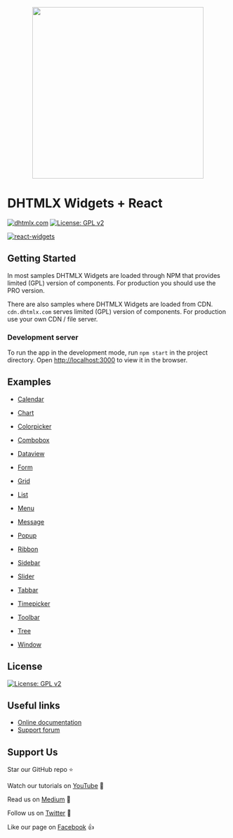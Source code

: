  <p align="center">      
<a href="https://dhtmlx.github.io/react-widgets/#/"><img src="https://dhtmlx.github.io/react-widgets/static/logo_r.svg" width="390" heigh="190"></a>
          </p>


# DHTMLX Widgets + React

[![dhtmlx.com](https://img.shields.io/badge/made%20by-DHTMLX-blue)](https://dhtmlx.com/)
[![License: GPL v2](https://img.shields.io/badge/license-GPL%20v2-blue.svg)](https://www.gnu.org/licenses/old-licenses/gpl-2.0.html)

[![react-widgets](https://files.dhtmlx.com/30d/48ac0c790f897110f1629b7ed3d88dd4/Suite@2x.png)](https://dhtmlx.github.io/react-widgets/#/)

## Getting Started

In most samples DHTMLX Widgets are loaded through NPM that provides limited (GPL) version of components. For production you should use the PRO version.

There are also samples where DHTMLX Widgets are loaded from CDN. `cdn.dhtmlx.com` serves limited (GPL) version of components. For production use your own CDN / file server.


### Development server

To run the app in the development mode, run `npm start` in the project directory.
Open [http://localhost:3000](http://localhost:3000) to view it in the browser.


## Examples

- [Calendar](https://dhtmlx.github.io/react-widgets/#/calendar)

- [Chart](https://dhtmlx.github.io/react-widgets/#/chart)

- [Colorpicker](https://dhtmlx.github.io/react-widgets/#/colorpicker)

- [Combobox](https://dhtmlx.github.io/react-widgets/#/combobox)

- [Dataview](https://dhtmlx.github.io/react-widgets/#/dataview)

- [Form](https://dhtmlx.github.io/react-widgets/#/form)

- [Grid](https://dhtmlx.github.io/react-widgets/#/grid)

- [List](https://dhtmlx.github.io/react-widgets/#/list)

- [Menu](https://dhtmlx.github.io/react-widgets/#/menu)

- [Message](https://dhtmlx.github.io/react-widgets/#/message)

- [Popup](https://dhtmlx.github.io/react-widgets/#/popup)

- [Ribbon](https://dhtmlx.github.io/react-widgets/#/ribbon)

- [Sidebar](https://dhtmlx.github.io/react-widgets/#/sidebar)

- [Slider](https://dhtmlx.github.io/react-widgets/#/slider)

- [Tabbar](https://dhtmlx.github.io/react-widgets/#/tabbar)

- [Timepicker](https://dhtmlx.github.io/react-widgets/#/timepicker)

- [Toolbar](https://dhtmlx.github.io/react-widgets/#/toolbar)

- [Tree](https://dhtmlx.github.io/react-widgets/#/tree)

- [Window](https://dhtmlx.github.io/react-widgets/#/window)


## License

[![License: GPL v2](https://img.shields.io/badge/license-GPL%20v2-blue.svg)](https://www.gnu.org/licenses/old-licenses/gpl-2.0.html)


## Useful links

- [Online  documentation](https://docs.dhtmlx.com/)
- [Support forum](https://forum.dhtmlx.com/c/suite6)


## Support Us

Star our GitHub repo :star:

Watch our tutorials on [YouTube](https://www.youtube.com/user/dhtmlx/videos) :eyes:

Read us on [Medium](https://medium.com/@dhtmlx) :newspaper:

Follow us on [Twitter](https://twitter.com/dhtmlx) :feet:

Like our page on [Facebook](https://www.facebook.com/dhtmlx/) :thumbsup:
